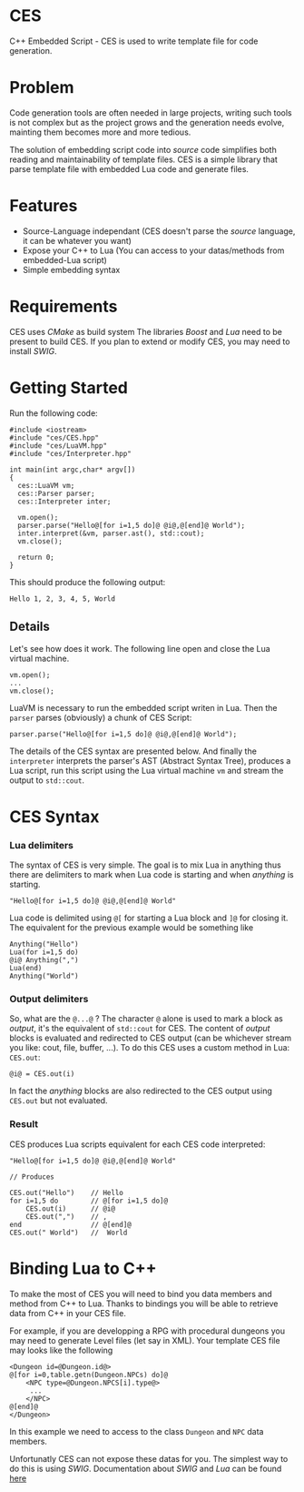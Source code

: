 CES
===

C++ Embedded Script - CES is used to write template file for code generation. 

# Problem 
Code generation tools are often needed in large projects, writing such tools is not complex but as the project grows and the generation needs evolve, mainting them becomes more and more tedious. 

The solution of embedding script code into _source_ code simplifies both reading and maintainability of template files.
CES is a simple library that parse template file with embedded Lua code and generate files.

# Features

* Source-Language independant (CES doesn't parse the _source_ language, it can be whatever you want) 
* Expose your C++ to Lua (You can access to your datas/methods from embedded-Lua script)
* Simple embedding syntax

# Requirements

CES uses *CMake* as build system
The libraries *Boost* and *Lua* need to be present to build CES.
If you plan to extend or modify CES, you may need to install *SWIG*.

# Getting Started

Run the following code:

    #include <iostream>
    #include "ces/CES.hpp"
    #include "ces/LuaVM.hpp"
    #include "ces/Interpreter.hpp"

    int main(int argc,char* argv[])
    {
      ces::LuaVM vm;
      ces::Parser parser;
      ces::Interpreter inter;
      
      vm.open();
      parser.parse("Hello@[for i=1,5 do]@ @i@,@[end]@ World");
      inter.interpret(&vm, parser.ast(), std::cout);
      vm.close();
    
      return 0;
    }
  
This should produce the following output:

    Hello 1, 2, 3, 4, 5, World
  
## Details

Let's see how does it work. 
The following line open and close the Lua virtual machine. 
  
    vm.open();
    ...
    vm.close();

LuaVM is necessary to run the embedded script writen in Lua.
Then the `parser` parses (obviously) a chunk of CES Script:

    parser.parse("Hello@[for i=1,5 do]@ @i@,@[end]@ World");
  
The details of the CES syntax are presented below.
And finally the `interpreter` interprets the parser's AST (Abstract Syntax Tree), produces a Lua script, run this script using the Lua virtual machine `vm` and stream the output to `std::cout`.

# CES Syntax

### Lua delimiters

The syntax of CES is very simple. The goal is to mix Lua in anything thus there are delimiters to mark when Lua code is starting and when _anything_ is starting.

    "Hello@[for i=1,5 do]@ @i@,@[end]@ World"

Lua code is delimited using `@[` for starting a Lua block and `]@` for closing it.
The equivalent for the previous example would be something like
  
    Anything("Hello")
    Lua(for i=1,5 do) 
    @i@ Anything(",") 
    Lua(end)
    Anything("World")

### Output delimiters

So, what are the `@...@` ? 
The character `@` alone is used to mark a block as _output_, it's the equivalent of `std::cout` for CES.
The content of _output_ blocks is evaluated and redirected to CES output (can be whichever stream you like: cout, file, buffer, ...). 
To do this CES uses a custom method in Lua: `CES.out`:

    @i@ = CES.out(i)
  
In fact the _anything_ blocks are also redirected to the CES output using `CES.out` but not evaluated.

### Result

CES produces Lua scripts equivalent for each CES code interpreted:
  
    "Hello@[for i=1,5 do]@ @i@,@[end]@ World"
  
    // Produces
  
    CES.out("Hello")    // Hello
    for i=1,5 do        // @[for i=1,5 do]@
        CES.out(i)      // @i@
        CES.out(",")    // ,
    end                 // @[end]@
    CES.out(" World")   //  World

# Binding Lua to C++

To make the most of CES you will need to bind you data members and method from C++ to Lua. Thanks to bindings you will be able to retrieve data from C++ in your CES file.

For example, if you are developping a RPG with procedural dungeons you may need to generate Level files (let say in XML). Your template CES file may looks like the following

    <Dungeon id=@Dungeon.id@>
    @[for i=0,table.getn(Dungeon.NPCs) do]@
        <NPC type=@Dungeon.NPCS[i].type@>
         ... 
        </NPC>
    @[end]@
    </Dungeon>

In this example we need to access to the class `Dungeon` and `NPC` data members. 

Unfortunatly CES can not expose these datas for you. The simplest way to do this is using *SWIG*. 
Documentation about *SWIG* and *Lua* can be found [here](http://www.swig.org/Doc1.3/Lua.html)


